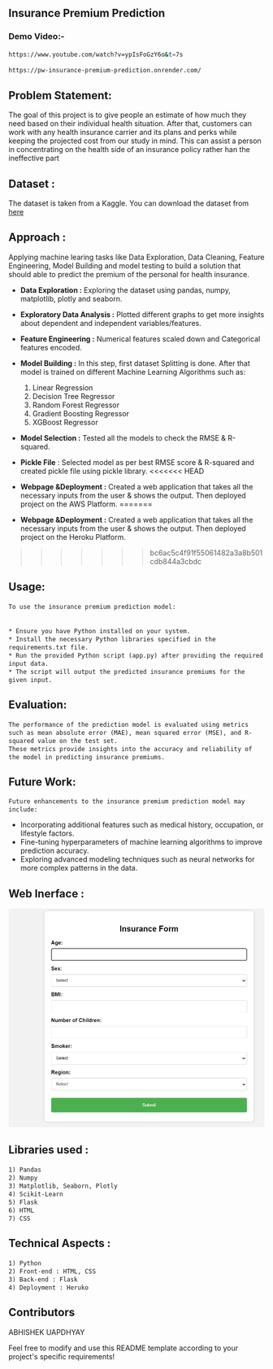 ## Insurance Premium Prediction
### Demo Video:-
```bash
https://www.youtube.com/watch?v=ypIsFoGzY6o&t=7s
```

```bash
https://pw-insurance-premium-prediction.onrender.com/
```



## Problem Statement:  
The goal of this project is to give people an estimate of how much they need based on 
their individual health situation. After that, customers can work with any health 
insurance carrier and its plans and perks while keeping the projected cost from our 
study in mind. This can assist a person in concentrating on the health side of an 
insurance policy rather han the ineffective part



## Dataset :
The dataset is taken from a Kaggle. You can download the dataset from [here](https://www.kaggle.com/noordeen/insurance-premium-prediction)

## Approach :
Applying machine learing tasks like Data Exploration, Data Cleaning, Feature Engineering, Model Building and model testing to build a solution that should able to predict the premium of the personal for health insurance.

- **Data Exploration :** Exploring the dataset using pandas, numpy, matplotlib, plotly and seaborn.
- **Exploratory Data Analysis :** Plotted different graphs to get more insights about dependent and independent variables/features.
- **Feature Engineering :** Numerical features scaled down and Categorical features encoded.
- **Model Building :** In this step, first dataset Splitting is done. After that model is trained on different Machine Learning Algorithms such as:
    1) Linear Regression
    2) Decision Tree Regressor
    3) Random Forest Regressor
    4) Gradient Boosting Regressor
    5) XGBoost Regressor
    
    

- **Model Selection :** Tested all the models to check the RMSE & R-squared.
- **Pickle File** : Selected model as per best RMSE score & R-squared and created pickle file using pickle library.
<<<<<<< HEAD
- **Webpage &Deployment :** Created a web application that takes all the necessary inputs from the user & shows the output. Then deployed project on the AWS Platform.
=======
- **Webpage &Deployment :** Created a web application that takes all the necessary inputs from the user & shows the output. Then deployed project on the Heroku Platform.
>>>>>>> bc6ac5c4f91f55061482a3a8b501cdb844a3cbdc









## Usage:
```
To use the insurance premium prediction model:


* Ensure you have Python installed on your system.
* Install the necessary Python libraries specified in the requirements.txt file.
* Run the provided Python script (app.py) after providing the required input data.
* The script will output the predicted insurance premiums for the given input.
 ```
 
## Evaluation:

```
The performance of the prediction model is evaluated using metrics such as mean absolute error (MAE), mean squared error (MSE), and R-squared value on the test set.
These metrics provide insights into the accuracy and reliability of the model in predicting insurance premiums.
```


## Future Work:

```
Future enhancements to the insurance premium prediction model may include:
```


* Incorporating additional features such as medical history, occupation, or lifestyle factors.
* Fine-tuning hyperparameters of machine learning algorithms to improve prediction accuracy.
* Exploring advanced modeling techniques such as neural networks for more complex patterns in the data.
## Web Inerface :
![plate](./prediction.png)
## Libraries used :
    1) Pandas
    2) Numpy
    3) Matplotlib, Seaborn, Plotly
    4) Scikit-Learn
    5) Flask
    6) HTML
    7) CSS

## Technical Aspects :
    1) Python 
    2) Front-end : HTML, CSS
    3) Back-end : Flask
    4) Deployment : Heruko

## Contributors
ABHISHEK UAPDHYAY



 Feel free to modify and use this README template according to your project's specific requirements!


